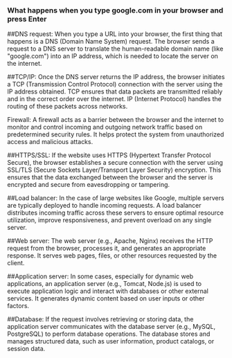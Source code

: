 ### What happens when you type google.com in your browser and press Enter ###

##DNS request: 
When you type a URL into your browser, the first thing that happens is a DNS (Domain Name System) request. The browser sends a request to a DNS server to translate the human-readable domain name (like "google.com") into an IP address, which is needed to locate the server on the internet.

##TCP/IP: 
Once the DNS server returns the IP address, the browser initiates a TCP (Transmission Control Protocol) connection with the server using the IP address obtained. TCP ensures that data packets are transmitted reliably and in the correct order over the internet. IP (Internet Protocol) handles the routing of these packets across networks.

Firewall: A firewall acts as a barrier between the browser and the internet to monitor and control incoming and outgoing network traffic based on predetermined security rules. It helps protect the system from unauthorized access and malicious attacks.

##HTTPS/SSL: 
If the website uses HTTPS (Hypertext Transfer Protocol Secure), the browser establishes a secure connection with the server using SSL/TLS (Secure Sockets Layer/Transport Layer Security) encryption. This ensures that the data exchanged between the browser and the server is encrypted and secure from eavesdropping or tampering.

##Load balancer: 
In the case of large websites like Google, multiple servers are typically deployed to handle incoming requests. A load balancer distributes incoming traffic across these servers to ensure optimal resource utilization, improve responsiveness, and prevent overload on any single server.

##Web server: 
The web server (e.g., Apache, Nginx) receives the HTTP request from the browser, processes it, and generates an appropriate response. It serves web pages, files, or other resources requested by the client.

##Application server: 
In some cases, especially for dynamic web applications, an application server (e.g., Tomcat, Node.js) is used to execute application logic and interact with databases or other external services. It generates dynamic content based on user inputs or other factors.

##Database: 
If the request involves retrieving or storing data, the application server communicates with the database server (e.g., MySQL, PostgreSQL) to perform database operations. The database stores and manages structured data, such as user information, product catalogs, or session data.
